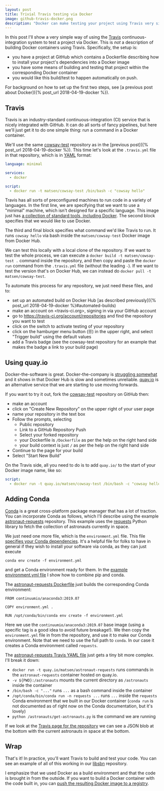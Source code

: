 ```yaml
---
layout: post
title: Trivial Travis testing via Docker
image: github-travis-docker.png
description: "Docker can make testing your project using Travis very simple (including if you use Conda)."
---
```


In this post I'll show a very simple way of using the [Travis](https://travis-ci.org/) continuous-integration system to test a project via Docker.
This is _not_ a description of building Docker containers using Travis.
Specifically, the setup is:

* you have a project at GitHub which contains a Dockerfile describing how to install your project's dependencies into a Docker image
* you have some means of building and testing that project within the corresponding Docker container
* you would like this build/test to happen automatically on push.

For background on how to set up the first two steps, see [a previous post about Docker]({% post_url 2018-04-19-docker %}).


## Travis

Travis is an industry-standard continuous-integration (CI) service that is nicely integrated with GitHub.
It can do all sorts of fancy pipelines, but here we'll just get it to do one simple thing: run a command in a Docker container.

We'll use the same [cowsay-test](https://github.com/matsen/cowsay-test) repository as in the [previous post]({% post_url 2018-04-19-docker %}).
This time let's look at the `.travis.yml` file in that repository, which is in [YAML](https://en.wikipedia.org/wiki/YAML) format:

```yaml
language: minimal

services:
  - docker

script:
  - docker run -t matsen/cowsay-test /bin/bash -c "cowsay hello"
```

Travis has all sorts of preconfigured machines to run code in a variety of languages.
In the first line, we are specifying that we want to use a "minimal" machine, which isn't designed for a specific language.
This image just has [a collection of standard tools, including Docker](https://docs.travis-ci.com/user/languages/minimal-and-generic/).
The second block specifies that we would like to use Docker.

The third and final block specifies what command we'd like Travis to run.
It runs `cowsay hello` via bash inside the `matsen/cowsay-test` Docker image from Docker Hub.

We can test this locally with a local clone of the repository.
If we want to test the whole process, we can execute a `docker build -t matsen/cowsay-test .` command inside the repository, and then copy and paste the `docker run` command from the `.travis.yml` file (without the leading `-`).
If we want to test the version that's on Docker Hub, we can instead do `docker pull -t matsen/cowsay-test`.

To automate this process for any repository, we just need these files, and to:

* set up an automated build on Docker Hub [as described previously]({% post_url 2018-04-19-docker %}#automated-builds)
* make an account on <travis-ci.org>, signing in via your GitHub account
* go to <https://travis-ci.org/account/repositories> and find the repository you want to test
* click on the switch to activate testing of your repository
* click on the hamburger menu button (☰) in the upper right, and select "Trigger build" using the default values
* add a Travis badge (see the cowsay-test repository for an example that makes the badge a link to your build page)


## Using quay.io

Docker-the-software is great.
Docker-the-company is [struggling somewhat](https://www.zdnet.com/article/docker-is-in-deep-trouble/) and it shows in that Docker Hub is slow and sometimes unreliable.
[quay.io](https://quay.io/) is an alternative service that we are starting to use moving forwards.

If you want to try it out, fork the [cowsay-test](https://github.com/matsen/cowsay-test) repository on GitHub then:

* make an account
* click on "Create New Repository" on the upper right of your user page
* name your repository in the text box
* Follow the prompts, selecting
    * Public repository
    * Link to a GitHub Repository Push
    * Select your forked repository
    * your Dockerfile is `/Dockerfile` as per the help on the right hand side
    * your build context is just `/` as per the help on the right hand side
* Continue to the page for your build
* Select "Start New Build"

On the Travis side, all you need to do is to add `quay.io/` to the start of your Docker image name, like so:

```yaml
script:
  - docker run -t quay.io/matsen/cowsay-test /bin/bash -c "cowsay hello"
```


## Adding Conda

[Conda](http://conda.io) is a great cross-platform package manager that has a lot of traction.
You can incorporate Conda as follows, which I'll describe using the example [astronaut-requests](https://github.com/matsen/astronaut-requests) repository.
This example uses the [requests](https://requests.readthedocs.io) Python library to fetch the collection of astronauts currently in space.

We just need one more file, which is the `environment.yml` file.
This file [specifies your Conda dependencies](https://docs.conda.io/projects/conda/en/latest/user-guide/tasks/manage-environments.html#create-env-file-manually).
It's a helpful file for folks to have in general if they wish to install your software via conda, as they can just execute

    conda env create -f environment.yml

and get a Conda environment ready for them.
In the [example environment.yml file](https://github.com/matsen/astronaut-requests/blob/master/environment.yml) I show how to combine pip and conda.

The [astronaut-requests Dockerfile](https://github.com/matsen/astronaut-requests/blob/master/Dockerfile) just builds the corresponding Conda environment:

```docker
FROM continuumio/anaconda3:2019.07

COPY environment.yml .

RUN /opt/conda/bin/conda env create -f environment.yml
```

Here we use the `continuumio/anaconda3:2019.07` base image (using a specific tag is a good idea to avoid future breakage!).
We then copy the `environment.yml` file in from the repository, and use it to make our Conda environment.
Note that we need to use the full path to `conda`.
In our case it creates a Conda environment called `requests`.

The [astronaut-requests Travis YAML file](https://github.com/matsen/astronaut-requests/blob/master/.travis.yml) just gets a tiny bit more complex.
I'll break it down:

* `docker run -t quay.io/matsen/astronaut-requests` runs commands in the `astronaut-requests` container hosted on quay.io.
* `-v ${PWD}:/astronauts` mounts the current directory as `/astronauts` inside the container
* `/bin/bash -c "..."` runs `...` as a bash command inside the container
* `/opt/conda/bin/conda run -n requests ...` runs `...` inside the `requests` Conda environment that we built in our Docker container (`conda run` is not documented as of right now on the Conda documentation, but it's lovely)
* `python /astronauts/get-astronauts.py` is the command we are running

If we look at the [Travis page for the repository](https://travis-ci.org/matsen/astronaut-requests) we can see a JSON blob at the bottom with the current astronauts in space at the bottom.


## Wrap

That's it!
In practice, you'll want Travis to build and test your code.
You can see an example of all of this working in our [libsbn](https://github.com/phylovi/libsbn) repository.

I emphasize that we used Docker as a build environment and that the code is brought in from the outside.
If you want to build a Docker container with the code built in, you can [push the resulting Docker image to a registry](https://docs.travis-ci.com/user/docker/#pushing-a-docker-image-to-a-registry).
